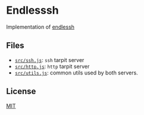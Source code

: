 # Endlesssh

Implementation of [endlessh](https://nullprogram.com/blog/2019/03/22)

## Files

- [`src/ssh.js`](./src/ssh.js): `ssh` tarpit server
- [`src/http.js`](./src/http.js): `http` tarpit server
- [`src/utils.js`](./src/utils.js): common utils used by both servers.

## License

[MIT](./LICENSE)
